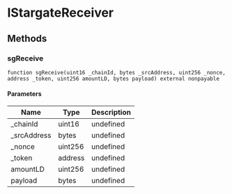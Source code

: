 # IStargateReceiver









## Methods

### sgReceive

```solidity
function sgReceive(uint16 _chainId, bytes _srcAddress, uint256 _nonce, address _token, uint256 amountLD, bytes payload) external nonpayable
```





#### Parameters

| Name | Type | Description |
|---|---|---|
| _chainId | uint16 | undefined
| _srcAddress | bytes | undefined
| _nonce | uint256 | undefined
| _token | address | undefined
| amountLD | uint256 | undefined
| payload | bytes | undefined




